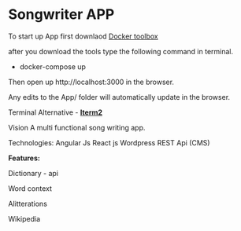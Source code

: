 # Songwriter APP

To start up App first downlaod
[Docker toolbox](https://www.docker.com/products/docker-toolbox)


after you download the tools type the following command in terminal.

- docker-compose up

Then open up http://localhost:3000 in the browser.

Any edits to the App/ folder will automatically update in the browser.

Terminal Alternative - [**Iterm2** ](https://www.iterm2.com/)

Vision
A multi functional song writing app.

Technologies:
Angular Js
React js
Wordpress REST Api (CMS)

**Features:**

Dictionary - api

Word context

Alitterations

Wikipedia
